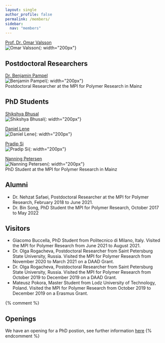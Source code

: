 ```yaml
---
layout: single
author_profile: false
permalink: /members/
sidebar:
  nav: "members"
---
```



[Prof. Dr. Omar Valsson]({{site.url}}/members/omar-valsson)    
![Omar Valsson]({{site.url}}/assets/images/OmarValsson.jpg){: width="200px"}

## Postdoctoral Researchers

[Dr. Benjamin Pampel]({{site.url}}/members/benjamin-pampel)   
![Benjamin Pampel]({{site.url}}/assets/images/BenjaminPampel.jpg){: width="200px"}  
Postdoctoral Researcher at the MPI for Polymer Research in Mainz

## PhD Students

[Shikshya Bhusal]({{site.url}}/members/shikshya-bhusal)   
![Shikshya Bhusal]({{site.url}}/assets/images/ShikshyaBhusal.jpg){: width="200px"}

[Daniel Lene]({{site.url}}/members/daniel-lene)   
![Daniel Lene]({{site.url}}/assets/images/DanielLene.jpg){: width="200px"}

[Pradip Si]({{site.url}}/members/pradip-si)   
![Pradip Si]({{site.url}}/assets/images/PradipSi.jpg){: width="200px"}

[Nanning Petersen]({{site.url}}/members/nanning-petersen)   
![Nanning Petersen]({{site.url}}/assets/images/NanningPetersen.jpg){: width="200px"}  
PhD Student at the MPI for Polymer Research in Mainz

## Alumni
- Dr. Nehzat Safaei, Postdoctoral Researcher at the MPI for Polymer Research, February 2018 to June 2021.
- Dr. Bin Song, PhD Student the MPI for Polymer Research, October 2017 to May 2022


## Visitors

- Giacomo Buccella, PhD Student from Politecnico di Milano, Italy. Visited the MPI for Polymer Research from June 2021 to August 2021.  
- Dr. Olga Rogacheva, Postdoctoral Researcher from Saint Petersburg State University, Russia. Visited the MPI for Polymer Research from November 2020 to March 2021 on a DAAD Grant.
- Dr. Olga Rogacheva, Postdoctoral Researcher from Saint Petersburg State University, Russia. Visited the MPI for Polymer Research from October 2019 to December 2019 on a DAAD Grant.
- Mateusz Pokora, Master Student from Lodz University of Technology, Poland. Visited the MPI for Polymer Research from October 2019 to December 2019 on a Erasmus Grant.



{% comment %}
## Openings

We have an opening for a PhD postion, see further information [here]({{site.url}}/members/openings/)
{% endcomment %}
